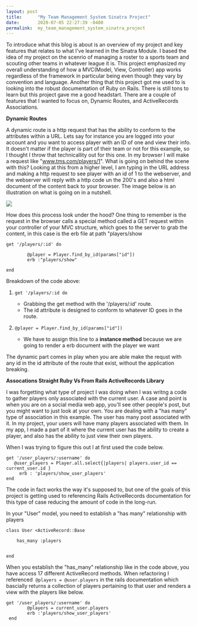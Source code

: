 ```yaml
---
layout: post
title:      "My Team Management System Sinatra Project"
date:       2020-07-05 22:27:39 -0400
permalink:  my_team_management_system_sinatra_project
---
```



To introduce what this blog is about is an overview of my project and key features that relates to what I've learned in the Sinatra Module. I based the idea of my project on the scenrio of managing a roster to a sports team and scouting other teams in whatever league it is. This project emphasized my overall understanding of how a MVC(Model, View, Controller) app works regardless of the framework in particular being even though they vary by convention and language. Another thing that this project got me used to is looking into the robust documentation of Ruby on Rails. There is still tons to learn but this project gave me a good headstart. There are a couple of features that I wanted to focus on, Dynamic Routes, and ActiveRecords Associations.


**Dynamic Routes**

A dynamic route is a http request that has the ability to conform to the attributes within a URL. Lets say for instance you are logged into your account and you want to access player with an ID of one and view their info. It doesn't matter if the player is part of their team or not for this example, so I thought I throw that technicallity out for this one. 
In my browser I will make a request like "www.tms.com/players/1". What is going on behind the scene with this? Looking at this from a higher level, I am typing in the URL address and making a http request to see player with an id of 1 to the webserver, and the webserver will reply  with a http code un the 200's and also a html document of the content back to your browser. The image below is an illustration on what is going on in a nutshell.

![](https://www.ntu.edu.sg/home/ehchua/programming/webprogramming/images/HTTP.png)

How does this process look under the hood? One thing to remember is the request in the browser calls a special method called a GET request within your controller of your MVC structure, which goes to the server to grab the content, in this case is the erb file at path "players/show

```
get '/players/:id' do
        
        @player = Player.find_by_id(params["id"])
        erb :"players/show"
    
end
```
Breakdown of the code above:

1) ```get '/players/:id do```
    - Grabbing the get method with the '/players/:id' route. 
    - The id attribute is designed to conform to whatever ID goes in the route.

2) ```@player = Player.find_by_id(params["id"])```
    - We have to assign this line to a **instance method** because we are going to render a erb document with the player we want

The dynamic part comes in play when you are able make the  requst with any id in the id attribute of the route that exist, without the application breaking.


**Assocations Straight Ruby Vs From Rails ActiveRecords Library**


I was forgetting what type of project I was doing when I was writng a code to gather players only associated with the current user. A case and point is when you are on a social media web app, you'll see other people's post, but you might want to just look at your own. You are dealing with a "has many" type of association in this example. The user has many post associated with it. In my project, your users will have many players associated with them. In my app, I made a part of it where the current user has the ability to create a player, and also has the ability to just view their own players.

When I was trying to figure this out I at first used the code below.

```
get '/user_players/:username' do
   @user_players = Player.all.select{|players| players.user_id == current_user.id }
	 erb : 'players/show_user_players'
end
```

The code in fact works the way it's supposed to, but one of the goals of this project is getting used to referencing Rails ActiveRecords documentation for this type of case reducing the amount of code in the long-run.

In your "User" model, you need to establish a "has many" relationship with players

```
class User <ActiveRecord::Base
    
    has_many :players

    
end
```

When you establish the "has_many" relationship like in the code above, you have access 17 different ActiveRecord methods. When refactoring I referenced  ```@players = @user.players``` in the rails documentation which bascially returns a collection of players pertaining to that user and renders a view with the players like below.

```
get '/user_players/:username' do
        @players = current_user.players
        erb :'players/show_user_players'
 end
```










